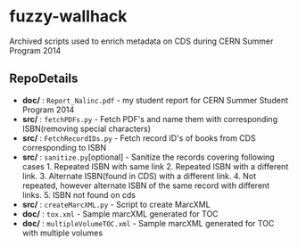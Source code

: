 # fuzzy-wallhack
Archived scripts used to enrich metadata on CDS during CERN Summer Program 2014

## RepoDetails

- **doc/** : `Report_Nalinc.pdf` -  my student report for CERN Summer Student Program 2014
- **src/** : `fetchPDFs.py` - Fetch PDF's and name them with corresponding ISBN(removing special characters) 
- **src/** : `FetchRecordIDs.py` - Fetch record ID's of books from CDS corresponding to ISBN
- **src/** : `sanitize.py`[optional] - Sanitize the records covering following cases
                                      1. Repeated ISBN with same link
                                      2. Repeated ISBN with a different link.
                                      3. Alternate ISBN(found in CDS) with a different link.
                                      4. Not repeated, however alternate ISBN of the same record with different links.
                                      5. ISBN not found on cds    
- **src/** : `createMarcXML.py` - Script to create MarcXML
- **doc/** : `tox.xml` -  Sample marcXML generated for TOC
- **doc/** : `multipleVolumeTOC.xml` -  Sample marcXML generated for TOC with multiple volumes
